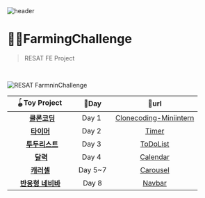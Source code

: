 
<br>
<br>



![header](https://capsule-render.vercel.app/api?type=Cylinder&color=0:99a4f6,100:E4E5E4&height=180&section=header&text=RESAT%20FarmingChallenge%20&fontSize=50&)


# 👩‍🌾FarmingChallenge
> RESAT FE Project
<br>

![RESAT FarmninChallenge](https://github.com/sm022/RESAT_FarmingChallenge/assets/77651050/75ca5b26-3809-47be-a346-335607fcffc0)

<div align="center">
  
 | &nbsp;🪀Toy Project &nbsp;|🌱Day|🔗url|
 |:---:|:---:|:---:|
 |   &nbsp;&nbsp;&nbsp; &nbsp; &nbsp;**[클론코딩](https://github.com/sm022/RESAT_FarmingChallenge/tree/Clonecoding-Miniintern)**&nbsp; &nbsp; &nbsp;| &nbsp;Day 1 &nbsp;|[Clonecoding-Miniintern](https://lighthearted-cupcake-1513dd.netlify.app/)|
 |   &nbsp;&nbsp;&nbsp; &nbsp;**[타이머](https://github.com/sm022/RESAT_FarmingChallenge/tree/Timer)**&nbsp; &nbsp; &nbsp;| &nbsp;Day 2 &nbsp;|[Timer](https://thriving-fenglisu-94ab5b.netlify.app/)|
 |   &nbsp;&nbsp;&nbsp; &nbsp; &nbsp;**[투두리스트](https://github.com/sm022/RESAT_FarmingChallenge/tree/TodoList)**&nbsp; &nbsp; &nbsp;| &nbsp;Day 3 &nbsp;|[ToDoList](https://classy-piroshki-3229c8.netlify.app/)|  
 |   &nbsp;&nbsp;&nbsp; &nbsp; **[달력](https://github.com/sm022/RESAT_FarmingChallenge/tree/Calendar)**&nbsp; &nbsp; &nbsp;| &nbsp;Day 4 &nbsp;|[Calendar](https://benevolent-dango-3b8cc1.netlify.app/)|  
 |   &nbsp;&nbsp;&nbsp; &nbsp;**[캐러셀](https://github.com/sm022/RESAT_FarmingChallenge/tree/Carousel)**&nbsp; &nbsp; &nbsp;| &nbsp;Day 5~7&nbsp;|[Carousel](https://relaxed-pegasus-da49da.netlify.app/)| 
 |   &nbsp;&nbsp;&nbsp; &nbsp;**[반응형 네비바](https://github.com/sm022/RESAT_FarmingChallenge/tree/Navbar)**&nbsp; &nbsp; &nbsp;| &nbsp;Day 8&nbsp;|[Navbar](https://cute-hotteok-02216b.netlify.app/)| 

</div>

<br>



